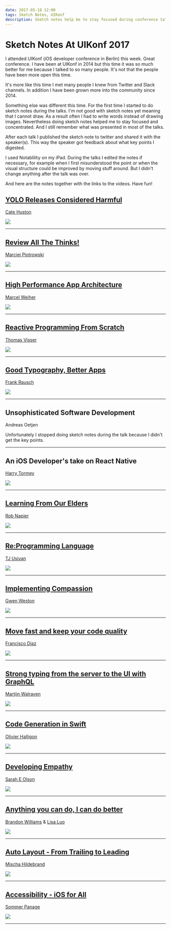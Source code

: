 ```yaml
---
date: 2017-05-18 12:00
tags: Sketch Notes, UIKonf
description: Sketch notes help be to stay focused during conference talks. Here are my sketch notes from UIKonf 2017.
---
```

# Sketch Notes At UIKonf 2017

I attended UIKonf (iOS developer conference in Berlin) this week. Great conference. I have been at UIKonf in 2014 but this time it was so much better for me because I talked to so many people. It's not that the people have been more open this time.

It's more like this time I met many people I knew from Twitter and Slack channels. In addition I have been grown more into the community since 2014.

Something else was different this time. For the first time I started to do sketch notes during the talks. I'm not good with sketch notes yet meaning that I cannot draw. As a result often I had to write words instead of drawing images. Nevertheless doing sketch notes helped me to stay focused and concentrated. And I still remember what was presented in most of the talks.

After each talk I published the sketch note to twitter and shared it with the speaker(s). This way the speaker got feedback about what key points I digested.
<!--more-->
I used Notablility on my iPad. During the talks I edited the notes if necessary, for example when I first misunderstood the point or when the visual structure could be improved by moving stuff around. But I didn't change anything after the talk was over.

And here are the notes together with the links to the videos. Have fun!

## [YOLO Releases Considered Harmful](https://youtu.be/7DIVDzHtL2c)
[Cate Huston](https://twitter.com/catehstn)

![](../../assets/2017-05-18/01.png)

---

## [Review All The Thinks!](https://youtu.be/KRVdrwxIszU)
[Marciej Piotrowski](https://twitter.com/paciej00)

![](../../assets/2017-05-18/02.jpg)

---

## [High Performance App Architecture](https://youtu.be/kHG_zw75SjE)
[Marcel Weiher](https://twitter.com/mpweiher)

![](../../assets/2017-05-18/03.jpg)

---

## [Reactive Programming From Scratch](https://youtu.be/sEQiMCiMgpc)
[Thomas Visser](https://mobile.twitter.com/thomvis)

![](../../assets/2017-05-18/04.jpg)

---

## [Good Typography, Better Apps](https://youtu.be/YM2Nj691PMo)
[Frank Rausch](https://mobile.twitter.com/frankrausch)

![](../../assets/2017-05-18/05.jpg)

---

## Unsophisticated Software Development
Andreas Oetjen

Unfortunately I stopped doing sketch notes during the talk because I didn't get the key points.

---

## An iOS Developer's take on React Native
[Harry Tormey](https://twitter.com/htormey)

![](../../assets/2017-05-18/06.jpg)

---

## [Learning From Our Elders](https://youtu.be/c3Kg3c8vqsc)
[Rob Napier](https://mobile.twitter.com/cocoaphony)

![](../../assets/2017-05-18/07.jpg)

---

## [Re:Programming Language](https://youtu.be/naAR9qxVOxc)
[TJ Usiyan](https://mobile.twitter.com/griotspeak)

![](../../assets/2017-05-18/08.jpg)

---

## [Implementing Compassion](https://youtu.be/8YgN9XWE_dY)
[Gwen Weston](https://mobile.twitter.com/purpleyay)

![](../../assets/2017-05-18/09.jpg)

---

## [Move fast and keep your code quality](https://youtu.be/gsLoUN7jyNs)
[Francisco Diaz](https://mobile.twitter.com/fco_diaz)

![](../../assets/2017-05-18/10.jpg)

---

## [Strong typing from the server to the UI with GraphQL](https://youtu.be/MGHwJ-dH2Os)
[Martijn Walraven](https://mobile.twitter.com/martijnwalraven)

![](../../assets/2017-05-18/11.jpg)

---

## [Code Generation in Swift](https://youtu.be/x_viZfIe8tY)
[Olivier Halligon](https://mobile.twitter.com/aligatr)

![](../../assets/2017-05-18/12.jpg)

---

## [Developing Empathy](https://youtu.be/PUJxodCM6Sg)
[Sarah E Olson](https://mobile.twitter.com/saraheolson)

![](../../assets/2017-05-18/13.jpg)

---

## [Anything you can do, I can do better](https://youtu.be/_DuGaAkQSnM)
[Brandon Williams](https://mobile.twitter.com/mbrandonw) & [Lisa Luo](https://mobile.twitter.com/luoser)

![](../../assets/2017-05-18/14.jpg)

---

## [Auto Layout - From Trailing to Leading](https://youtu.be/xjArhdrqAn8)
[Mischa Hildebrand](https://mobile.twitter.com/DerHildebrand)

![](../../assets/2017-05-18/15.jpg)

---

## [Accessibility - iOS for All](https://youtu.be/G01Ac5njNSs)
[Sommer Panage](https://twitter.com/sommer)

![](../../assets/2017-05-18/16.jpg)

---
